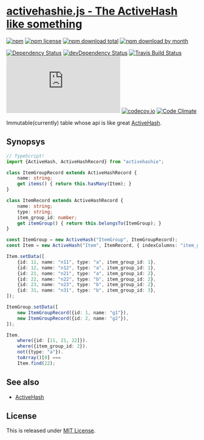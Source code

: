 # [activehashie.js - The ActiveHash like something](https://github.com/Narazaka/activehashie.js)

[![npm](https://img.shields.io/npm/v/activehashie.svg)](https://www.npmjs.com/package/activehashie)
[![npm license](https://img.shields.io/npm/l/activehashie.svg)](https://www.npmjs.com/package/activehashie)
[![npm download total](https://img.shields.io/npm/dt/activehashie.svg)](https://www.npmjs.com/package/activehashie)
[![npm download by month](https://img.shields.io/npm/dm/activehashie.svg)](https://www.npmjs.com/package/activehashie)

[![Dependency Status](https://david-dm.org/Narazaka/activehashie.js.svg)](https://david-dm.org/Narazaka/activehashie.js)
[![devDependency Status](https://david-dm.org/Narazaka/activehashie.js/dev-status.svg)](https://david-dm.org/Narazaka/activehashie.js#info=devDependencies)
[![Travis Build Status](https://travis-ci.org/Narazaka/activehashie.js.svg)](https://travis-ci.org/Narazaka/activehashie.js)
[![AppVeyor Build Status](https://ci.appveyor.com/api/projects/status/github/Narazaka/activehashie.js?svg=true)](https://ci.appveyor.com/project/Narazaka/activehashie-js)
[![codecov.io](https://codecov.io/github/Narazaka/activehashie.js/coverage.svg?branch=master)](https://codecov.io/github/Narazaka/activehashie.js?branch=master)
[![Code Climate](https://codeclimate.com/github/Narazaka/activehashie.js/badges/gpa.svg)](https://codeclimate.com/github/Narazaka/activehashie.js)

Immutable(currently) table whose api is like great [ActiveHash](https://github.com/zilkey/active_hash).

## Synopsys

```typescript
// TypeScript!
import {ActiveHash, ActiveHashRecord} from "activehashie";

class ItemGroupRecord extends ActiveHashRecord {
    name: string;
    get items() { return this.hasMany(Item); }
}

class ItemRecord extends ActiveHashRecord {
    name: string;
    type: string;
    item_group_id: number;
    get itemGroup() { return this.belongsTo(ItemGroup); }
}

const ItemGroup = new ActiveHash("ItemGroup", ItemGroupRecord);
const Item = new ActiveHash("Item", ItemRecord, { indexColumns: "item_group_id" });

Item.setData([
    {id: 11, name: "n11", type: "a", item_group_id: 1},
    {id: 12, name: "n12", type: "a", item_group_id: 1},
    {id: 21, name: "n21", type: "a", item_group_id: 2},
    {id: 22, name: "n22", type: "b", item_group_id: 2},
    {id: 23, name: "n23", type: "b", item_group_id: 2},
    {id: 31, name: "n31", type: "b", item_group_id: 3},
]);

ItemGroup.setData([
    new ItemGroupRecord({id: 1, name: "g1"}),
    new ItemGroupRecord({id: 2, name: "g2"}),
]);

Item.
    where({id: [11, 21, 22]}).
    where({item_group_id: 2}).
    not({type: "a"}).
    toArray()[0] ===
    Item.find(22);
```

## See also

- [ActiveHash](https://github.com/zilkey/active_hash)

## License

This is released under [MIT License](http://narazaka.net/license/MIT?2017).
